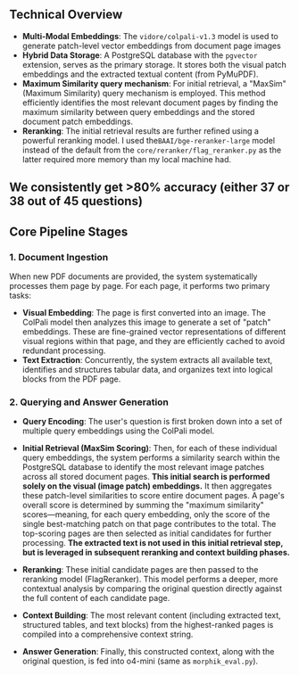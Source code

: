 ## Technical Overview

*   **Multi-Modal Embeddings**: The `vidore/colpali-v1.3` model is used to generate patch-level vector embeddings from document page images
*   **Hybrid Data Storage**: A PostgreSQL database with the `pgvector` extension, serves as the primary storage. It stores both the visual patch embeddings and the extracted textual content (from PyMuPDF).
*   **Maximum Similarity query mechanism**: For initial retrieval, a "MaxSim" (Maximum Similarity) query mechanism is employed. This method efficiently identifies the most relevant document pages by finding the maximum similarity between query embeddings and the stored document patch embeddings.
*   **Reranking**: The initial retrieval results are further refined using a powerful reranking model. I used the`BAAI/bge-reranker-large` model instead of the default from the `core/reranker/flag_reranker.py` as the latter required more memory than my local machine had.

We consistently get >80% accuracy (either 37 or 38 out of 45 questions)
---

## Core Pipeline Stages

### 1. Document Ingestion

When new PDF documents are provided, the system systematically processes them page by page. For each page, it performs two primary tasks:

*   **Visual Embedding**: The page is first converted into an image. The ColPali model then analyzes this image to generate a set of "patch" embeddings. These are fine-grained vector representations of different visual regions within that page, and they are efficiently cached to avoid redundant processing.
*   **Text Extraction**: Concurrently, the system extracts all available text, identifies and structures tabular data, and organizes text into logical blocks from the PDF page.

### 2. Querying and Answer Generation

*   **Query Encoding**: The user's question is first broken down into a set of multiple query embeddings using the ColPali model. 

*   **Initial Retrieval (MaxSim Scoring)**: Then, for each of these individual query embeddings, the system performs a similarity search within the PostgreSQL database to identify the most relevant image patches across all stored document pages. **This initial search is performed solely on the visual (image patch) embeddings.** It then aggregates these patch-level similarities to score entire document pages. A page's overall score is determined by summing the "maximum similarity" scores—meaning, for each query embedding, only the score of the single best-matching patch on that page contributes to the total. The top-scoring pages are then selected as initial candidates for further processing. **The extracted text is not used in this initial retrieval step, but is leveraged in subsequent reranking and context building phases.**

*   **Reranking**: These initial candidate pages are then passed to the reranking model (FlagReranker). This model performs a deeper, more contextual analysis by comparing the original question directly against the full content of each candidate page.

*   **Context Building**: The most relevant content (including extracted text, structured tables, and text blocks) from the highest-ranked pages is compiled into a comprehensive context string.

*   **Answer Generation**: Finally, this constructed context, along with the original question, is fed into o4-mini (same as `morphik_eval.py`). 